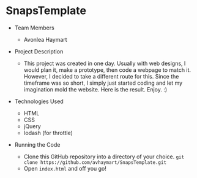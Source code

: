 # SnapsTemplate

* Team Members
   * Avonlea Haymart

* Project Description
   * This project was created in one day. Usually with web designs, I would plan it, make a prototype, then code a webpage to match it. However, I decided to take a different route for this. Since the timeframe was so short, I simply just started coding and let my imagination mold the website. Here is the result. Enjoy. :)

* Technologies Used
  * HTML
  * CSS
  * jQuery
  * lodash (for throttle)
* Running the Code
  * Clone this GitHub repository into a directory of your choice.
  ```git clone https://github.com/avhaymart/SnapsTemplate.git```
  * Open ```index.html``` and off you go!
